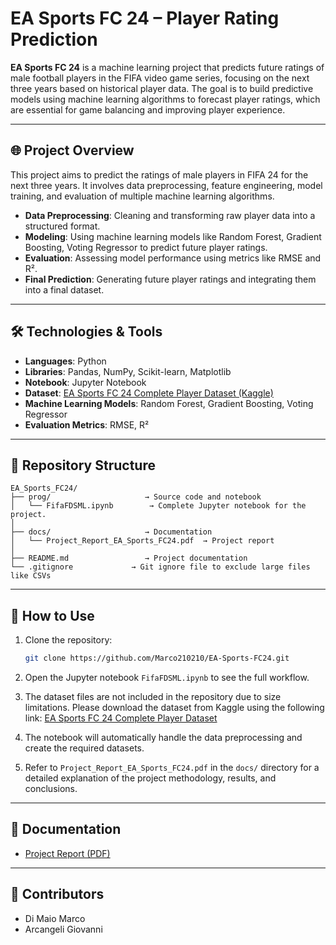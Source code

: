 
# EA Sports FC 24 – Player Rating Prediction

**EA Sports FC 24** is a machine learning project that predicts future ratings of male football players in the FIFA video game series, focusing on the next three years based on historical player data. The goal is to build predictive models using machine learning algorithms to forecast player ratings, which are essential for game balancing and improving player experience.

---

## 🌐 Project Overview

This project aims to predict the ratings of male players in FIFA 24 for the next three years. It involves data preprocessing, feature engineering, model training, and evaluation of multiple machine learning algorithms.

- **Data Preprocessing**: Cleaning and transforming raw player data into a structured format.
- **Modeling**: Using machine learning models like Random Forest, Gradient Boosting, Voting Regressor to predict future player ratings.
- **Evaluation**: Assessing model performance using metrics like RMSE and R².
- **Final Prediction**: Generating future player ratings and integrating them into a final dataset.

---

## 🛠️ Technologies & Tools

- **Languages**: Python
- **Libraries**: Pandas, NumPy, Scikit-learn, Matplotlib
- **Notebook**: Jupyter Notebook
- **Dataset**: [EA Sports FC 24 Complete Player Dataset (Kaggle)](https://www.kaggle.com/datasets/stefanoleone992/ea-sports-fc-24-complete-player-dataset)
- **Machine Learning Models**: Random Forest, Gradient Boosting, Voting Regressor
- **Evaluation Metrics**: RMSE, R²

---

## 📁 Repository Structure

```
EA_Sports_FC24/
├── prog/                     → Source code and notebook 
│   └── FifaFDSML.ipynb        → Complete Jupyter notebook for the project. 
│
├── docs/                     → Documentation
│   └── Project_Report_EA_Sports_FC24.pdf  → Project report 
│
├── README.md                 → Project documentation
└── .gitignore             → Git ignore file to exclude large files like CSVs
```

---

## 🚀 How to Use

1. Clone the repository: 
   ```bash
   git clone https://github.com/Marco210210/EA-Sports-FC24.git
   ```

2. Open the Jupyter notebook `FifaFDSML.ipynb` to see the full workflow.

3. The dataset files are not included in the repository due to size limitations. Please download the dataset from Kaggle using the following link: [EA Sports FC 24 Complete Player Dataset](https://www.kaggle.com/datasets/stefanoleone992/ea-sports-fc-24-complete-player-dataset)

4. The notebook will automatically handle the data preprocessing and create the required datasets.

5. Refer to `Project_Report_EA_Sports_FC24.pdf` in the `docs/` directory for a detailed explanation of the project methodology, results, and conclusions.

---

## 📄 Documentation

- [Project Report (PDF)](docs/Project_Report_EA_Sports_FC24.pdf)

---

## 👥 Contributors

- Di Maio Marco
- Arcangeli Giovanni
